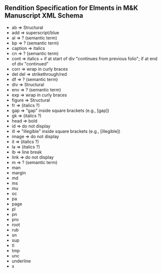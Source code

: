 ## Rendition Specification for Elments in M&K Manuscript XML Schema

* ab => Structural
* add => superscript/blue
* al => ? (semantic term)
* bp => ? (semantic term)
* caption => italics
* cn => ? (semantic term) 
* cont => italics + if at start of div "continues from previous folio"; if at end of div "continued"
* corr => wrap in curly braces
* del del => strikethrough/red
* df => ? (semantic term)
* div => Structural
* env => ? (semantic term)
* exp => wrap in curly braces
* figure => Structural
* fr => (italics ?)
* gap => "gap" inside square brackets (e.g., [gap])
* gk => (italics ?)
* head => bold
* id => do not display
* ill => "illegible" inside square brackets (e.g., [illegible])
* image => do not display
* it => (italics ?)
* la => (italics ?)
* lb => line break
* link => do not display
* m => ? (semantic term)
* man
* margin
* md
* ms
* mu
* oc
* pa
* page
* pl
* pn
* pro
* root
* rub
* sn
* sup
* tl
* tmp
* unc
* underline
* x
